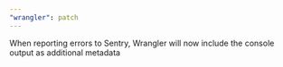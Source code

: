 ```yaml
---
"wrangler": patch
---
```


When reporting errors to Sentry, Wrangler will now include the console output as additional metadata
